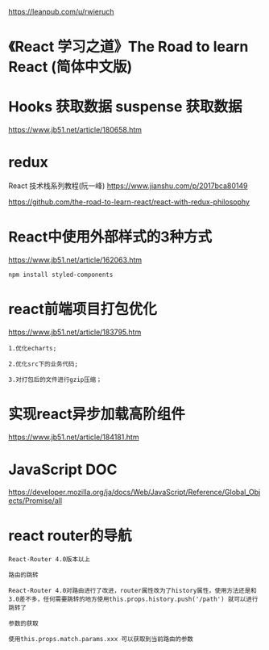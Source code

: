 https://leanpub.com/u/rwieruch
# 《React 学习之道》The Road to learn React (简体中文版)


# Hooks 获取数据 suspense 获取数据
https://www.jb51.net/article/180658.htm

# redux
React 技术栈系列教程(阮一峰)
https://www.jianshu.com/p/2017bca80149

https://github.com/the-road-to-learn-react/react-with-redux-philosophy

# React中使用外部样式的3种方式
https://www.jb51.net/article/162063.htm

```
npm install styled-components
```
# react前端项目打包优化
https://www.jb51.net/article/183795.htm
```
1.优化echarts;

2.优化src下的业务代码;

3.对打包后的文件进行gzip压缩；
```

# 实现react异步加载高阶组件
https://www.jb51.net/article/184181.htm

# JavaScript DOC
https://developer.mozilla.org/ja/docs/Web/JavaScript/Reference/Global_Objects/Promise/all

# react router的导航
```
React-Router 4.0版本以上

路由的跳转

React-Router 4.0对路由进行了改进，router属性改为了history属性，使用方法还是和3.0差不多，任何需要跳转的地方使用this.props.history.push('/path') 就可以进行跳转了

参数的获取

使用this.props.match.params.xxx 可以获取到当前路由的参数
```
